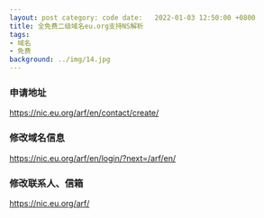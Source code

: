 ```yaml
---
layout: post category: code date:   2022-01-03 12:50:00 +0800
title: 全免费二级域名eu.org支持NS解析
tags:
- 域名
- 免费
background: ../img/14.jpg
---
```



### 申请地址<br>
https://nic.eu.org/arf/en/contact/create/

### 修改域名信息<br>
https://nic.eu.org/arf/en/login/?next=/arf/en/

### 修改联系人、信箱<br>
https://nic.eu.org/arf/



